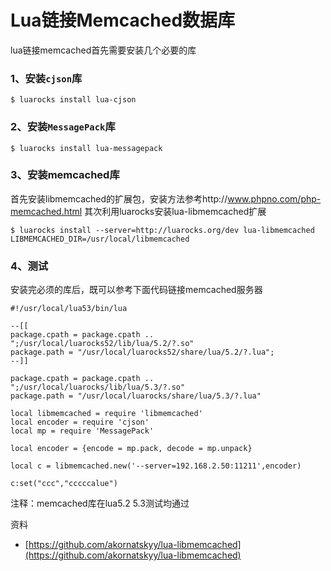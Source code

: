 # Lua链接Memcached数据库

lua链接memcached首先需要安装几个必要的库

### 1、安装`cjson`库
```
$ luarocks install lua-cjson
```

### 2、安装`MessagePack`库
```
$ luarocks install lua-messagepack
```

### 3、安装memcached库
首先安装libmemcached的扩展包，安装方法参考http://www.phpno.com/php-memcached.html
其次利用luarocks安装lua-libmemcached扩展
```
$ luarocks install --server=http://luarocks.org/dev lua-libmemcached LIBMEMCACHED_DIR=/usr/local/libmemcached 
```

### 4、测试
安装完必须的库后，既可以参考下面代码链接memcached服务器
```
#!/usr/local/lua53/bin/lua

--[[
package.cpath = package.cpath .. ";/usr/local/luarocks52/lib/lua/5.2/?.so"
package.path = "/usr/local/luarocks52/share/lua/5.2/?.lua";
--]]

package.cpath = package.cpath .. ";/usr/local/luarocks/lib/lua/5.3/?.so"
package.path = "/usr/local/luarocks/share/lua/5.3/?.lua"

local libmemcached = require 'libmemcached'
local encoder = require 'cjson'
local mp = require 'MessagePack'

local encoder = {encode = mp.pack, decode = mp.unpack}

local c = libmemcached.new('--server=192.168.2.50:11211',encoder)

c:set("ccc","cccccalue")
```

注释：memcached库在lua5.2 5.3测试均通过

资料
- [https://github.com/akornatskyy/lua-libmemcached](https://github.com/akornatskyy/lua-libmemcached)